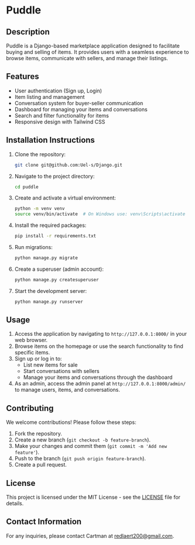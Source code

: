 # Puddle

## Description
Puddle is a Django-based marketplace application designed to facilitate buying and selling of items. It provides users with a seamless experience to browse items, communicate with sellers, and manage their listings.

## Features
- User authentication (Sign up, Login)
- Item listing and management
- Conversation system for buyer-seller communication
- Dashboard for managing your items and conversations
- Search and filter functionality for items
- Responsive design with Tailwind CSS

## Installation Instructions
1. Clone the repository:
   ```bash
   git clone git@github.com:Uel-s/Django.git
   ```
2. Navigate to the project directory:
   ```bash
   cd puddle
   ```
3. Create and activate a virtual environment:
   ```bash
   python -m venv venv
   source venv/bin/activate  # On Windows use: venv\Scripts\activate
   ```
4. Install the required packages:
   ```bash
   pip install -r requirements.txt
   ```
5. Run migrations:
   ```bash
   python manage.py migrate
   ```
6. Create a superuser (admin account):
   ```bash
   python manage.py createsuperuser
   ```
7. Start the development server:
   ```bash
   python manage.py runserver
   ```

## Usage
1. Access the application by navigating to `http://127.0.0.1:8000/` in your web browser.
2. Browse items on the homepage or use the search functionality to find specific items.
3. Sign up or log in to:
   - List new items for sale
   - Start conversations with sellers
   - Manage your items and conversations through the dashboard
4. As an admin, access the admin panel at `http://127.0.0.1:8000/admin/` to manage users, items, and conversations.

## Contributing
We welcome contributions! Please follow these steps:
1. Fork the repository.
2. Create a new branch (`git checkout -b feature-branch`).
3. Make your changes and commit them (`git commit -m 'Add new feature'`).
4. Push to the branch (`git push origin feature-branch`).
5. Create a pull request.

## License
This project is licensed under the MIT License - see the [LICENSE](LICENSE) file for details.

## Contact Information
For any inquiries, please contact Cartman at redlaert200@gmail.com.
